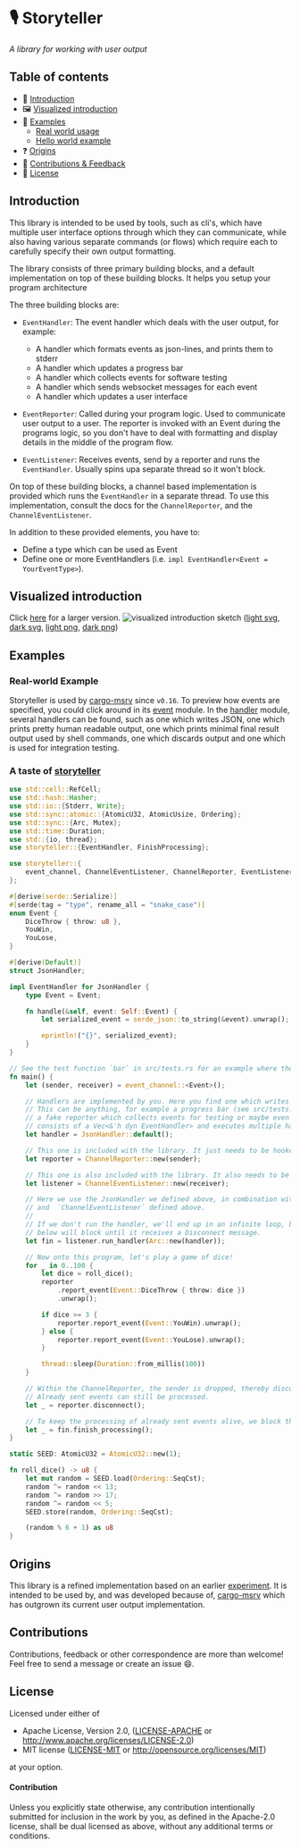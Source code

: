 # 🎙 Storyteller
_A library for working with user output_

## Table of contents

* 👋 [Introduction](#introduction)
* 🖼 [Visualized introduction](#visualized-introduction)
* 📄 [Examples](#examples)
  * [Real world usage](#real-world-example)
  * [Hello world example](#hello-world-example)
* ❓ [Origins](#origins)
* 💖 [Contributions & Feedback](#contributions)
* 🧾 [License](#license)

## Introduction

This library is intended to be used by tools, such as cli's, which have multiple user interface
options through which they can communicate, while also having various separate commands (or
flows) which require each to carefully specify their own output formatting.

The library consists of three primary building blocks, and a default implementation on top
of these building blocks. It helps you setup your program architecture 

The three building blocks are:
* `EventHandler`: The event handler which deals with the user output, for example:
	* A handler which formats events as json-lines, and prints them to stderr
	* A handler which updates a progress bar
	* A handler which collects events for software testing
	* A handler which sends websocket messages for each event
	* A handler which updates a user interface
    
* `EventReporter`: Called during your program logic. 
	Used to communicate user output to a user. The reporter is invoked with an Event during the programs logic, so you don't have to deal with formatting and display details in the middle of the program flow.

* `EventListener`: Receives events, send by a reporter and runs the `EventHandler`. Usually spins upa separate thread so it won't block.

On top of these building blocks, a channel based implementation is provided which runs the `EventHandler`
in a separate thread. To use this implementation, consult the docs for the `ChannelReporter`, and the
`ChannelEventListener`.

In addition to these provided elements, you have to:
* Define a type which can be used as Event
* Define one or more EventHandlers (i.e. `impl EventHandler<Event = YourEventType>`).

## Visualized introduction

Click [here](https://raw.githubusercontent.com/foresterre/storyteller/main/docs/sketches/introduction_dark.svg) for a larger version. 
![visualized introduction sketch](docs/sketches/introduction_dark.png)
([light svg](https://raw.githubusercontent.com/foresterre/storyteller/main/docs/sketches/introduction.svg), [dark svg](https://raw.githubusercontent.com/foresterre/storyteller/main/docs/sketches/introduction_dark.svg), [light png](https://raw.githubusercontent.com/foresterre/storyteller/main/docs/sketches/introduction.png), [dark png](https://raw.githubusercontent.com/foresterre/storyteller/main/docs/sketches/introduction_dark.png))

## Examples

### Real-world Example

Storyteller is used by [cargo-msrv](https://github.com/foresterre/cargo-msrv/tree/44444c55608edb749c3cbcd5b6983d7f8846b452/src/reporter) since `v0.16`. To preview how events are specified, you could click around in its [event](https://github.com/foresterre/cargo-msrv/tree/44444c55608edb749c3cbcd5b6983d7f8846b452/src/reporter/event) module. In the [handler](https://github.com/foresterre/cargo-msrv/tree/44444c55608edb749c3cbcd5b6983d7f8846b452/src/reporter/handler) module, several handlers can be found, such as one which writes JSON, one which prints pretty human readable output, one which prints minimal final result output used by shell commands, one which discards output and one which is used for integration testing.

### A taste of [storyteller](https://github.com/foresterre/storyteller)

```rust
use std::cell::RefCell;
use std::hash::Hasher;
use std::io::{Stderr, Write};
use std::sync::atomic::{AtomicU32, AtomicUsize, Ordering};
use std::sync::{Arc, Mutex};
use std::time::Duration;
use std::{io, thread};
use storyteller::{EventHandler, FinishProcessing};

use storyteller::{
    event_channel, ChannelEventListener, ChannelReporter, EventListener, EventReporter,
};

#[derive(serde::Serialize)]
#[serde(tag = "type", rename_all = "snake_case")]
enum Event {
    DiceThrow { throw: u8 },
    YouWin,
    YouLose,
}

#[derive(Default)]
struct JsonHandler;

impl EventHandler for JsonHandler {
    type Event = Event;

    fn handle(&self, event: Self::Event) {
        let serialized_event = serde_json::to_string(&event).unwrap();

        eprintln!("{}", serialized_event);
    }
}

// See the test function `bar` in src/tests.rs for an example where the handler is a progress bar.
fn main() {
    let (sender, receiver) = event_channel::<Event>();

    // Handlers are implemented by you. Here you find one which writes jsonlines messages to stderr.
    // This can be anything, for example a progress bar (see src/tests.rs for an example of this),
    // a fake reporter which collects events for testing or maybe even a "MultiHandler<'h>" which
    // consists of a Vec<&'h dyn EventHandler> and executes multiple handlers under the hood.
    let handler = JsonHandler::default();

    // This one is included with the library. It just needs to be hooked up with a channel.
    let reporter = ChannelReporter::new(sender);

    // This one is also included with the library. It also needs to be hooked up with a channel.
    let listener = ChannelEventListener::new(receiver);

    // Here we use the JsonHandler we defined above, in combination with the default `EventListener`
    // and  `ChannelEventListener` defined above.
    //
    // If we don't run the handler, we'll end up in an infinite loop, because our `reporter.disconnect()`
    // below will block until it receives a Disconnect message.
    let fin = listener.run_handler(Arc::new(handler));

    // Now onto this program, let's play a game of dice!
    for _ in 0..100 {
        let dice = roll_dice();
        reporter
            .report_event(Event::DiceThrow { throw: dice })
            .unwrap();

        if dice >= 3 {
            reporter.report_event(Event::YouWin).unwrap();
        } else {
            reporter.report_event(Event::YouLose).unwrap();
        }

        thread::sleep(Duration::from_millis(100))
    }

    // Within the ChannelReporter, the sender is dropped, thereby disconnecting the channel
    // Already sent events can still be processed.
    let _ = reporter.disconnect();

    // To keep the processing of already sent events alive, we block the handler
    let _ = fin.finish_processing();
}

static SEED: AtomicU32 = AtomicU32::new(1);

fn roll_dice() -> u8 {
    let mut random = SEED.load(Ordering::SeqCst);
    random ^= random << 13;
    random ^= random >> 17;
    random ^= random << 5;
    SEED.store(random, Ordering::SeqCst);

    (random % 6 + 1) as u8
}

```

## Origins

This library is a refined implementation based on an earlier [experiment](https://github.com/foresterre/rust-experiment-air3/blob/main/src/main.rs).
It is intended to be used by, and was developed because of, [cargo-msrv](https://github.com/foresterre/cargo-msrv) 
which has outgrown its current user output implementation.

## Contributions

Contributions, feedback or other correspondence are more than welcome! Feel free to send a message or create an issue 😄.

## License

Licensed under either of

* Apache License, Version 2.0, ([LICENSE-APACHE](LICENSE-APACHE) or http://www.apache.org/licenses/LICENSE-2.0)
* MIT license ([LICENSE-MIT](LICENSE-MIT) or http://opensource.org/licenses/MIT)

at your option.


#### Contribution

Unless you explicitly state otherwise, any contribution intentionally
submitted for inclusion in the work by you, as defined in the Apache-2.0
license, shall be dual licensed as above, without any additional terms or
conditions.
